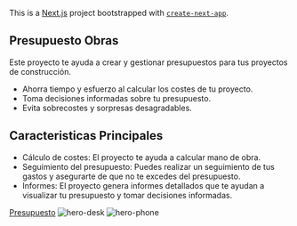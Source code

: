 This is a [Next.js](https://nextjs.org/) project bootstrapped with [`create-next-app`](https://github.com/vercel/next.js/tree/canary/packages/create-next-app).

## Presupuesto Obras

Este proyecto te ayuda a crear y gestionar presupuestos para tus proyectos de construcción.
- Ahorra tiempo y esfuerzo al calcular los costes de tu proyecto.
- Toma decisiones informadas sobre tu presupuesto.
- Evita sobrecostes y sorpresas desagradables.

## Caracteristicas Principales
- Cálculo de costes: El proyecto te ayuda a calcular mano de obra.
- Seguimiento del presupuesto: Puedes realizar un seguimiento de tus gastos y asegurarte de que no te excedes del presupuesto.
- Informes: El proyecto genera informes detallados que te ayudan a visualizar tu presupuesto y tomar decisiones informadas.

[Presupuesto](https://presupuesto-web-one.vercel.app/)
![hero-desk](https://github.com/PabloSA57/presupuesto-web/assets/97354827/e57b4b90-0ab3-4711-97fc-b06659d6e575)
![hero-phone](https://github.com/PabloSA57/presupuesto-web/assets/97354827/85b6422a-eb27-41a7-a22e-d625a08dae62)
